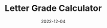 ---
layout: page
title: "Letter Grade Calculator"
description: "A script that let's you caclulate your class's letter grade from your scores and the weightings of you scores."
date: 2022-12-04
redirect: "https://github.com/ahadjawaid/grade_calculator"
img: "assets/img/calculator.png"
---